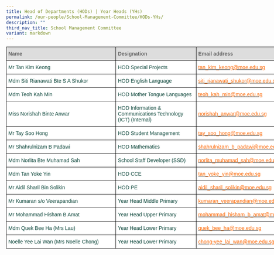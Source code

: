 ```yaml
---
title: Head of Departments (HODs) | Year Heads (YHs)
permalink: /our-people/School-Management-Committee/HODs-YHs/
description: ""
third_nav_title: School Management Committee
variant: markdown
---
```

<style type="text/css">
.tg  {border-collapse:collapse;border-spacing:0;margin:0px auto;}
.tg td{border-color:black;border-style:solid;border-width:1px;font-family:Arial, sans-serif;font-size:14px;
  overflow:hidden;padding:10px 5px;word-break:normal;}
.tg th{border-color:black;border-style:solid;border-width:1px;font-family:Arial, sans-serif;font-size:14px;
  font-weight:normal;overflow:hidden;padding:10px 5px;word-break:normal;}
.tg .tg-yhj3{background-color:#FFF;color:#0C463A;text-align:left;vertical-align:middle}
.tg .tg-feqv{background-color:#DDD;color:#666;font-weight:bold;text-align:left;vertical-align:middle}
.tg .tg-o5fr{background-color:#FFF;color:#FD6500;text-align:left;vertical-align:middle}
</style>
<table class="tg" style="undefined; table-layout: fixed; width: 820px">
<colgroup>
<col style="width: 300px">
<col style="width: 220px">
<col style="width: 300px">
</colgroup>
<tbody>
  <tr>
    <td class="tg-feqv"><span style="color:#666">Name</span></td>
    <td class="tg-feqv"><span style="color:#666">Designation</span></td>
    <td class="tg-feqv"><span style="color:#666">Email address</span></td>
  </tr>
  <tr>
    <td class="tg-yhj3">Mr Tan Kim Keong<br></td>
    <td class="tg-yhj3">HOD Special Projects<br></td>
    <td class="tg-o5fr"><a href="mailto:tan_kim_keong@moe.edu.sg"><span style="text-decoration:none;color:#FD6500">tan_kim_keong@moe.edu.sg</span></a><br></td>
  </tr>
  <tr>
    <td class="tg-yhj3">Mdm Siti Rianawati Bte S A Shukor<br></td>
    <td class="tg-yhj3">HOD English Language</td>
    <td class="tg-o5fr"><a href="mailto:siti_rianawati_shukor@moe.edu.sg"><span style="text-decoration:none;color:#FD6500">siti_rianawati_shukor@moe.edu.sg</span></a><br></td>
  </tr>
	 <tr>
    <td class="tg-yhj3">Mdm Teoh Kah Min<br></td>
    <td class="tg-yhj3">HOD Mother Tongue Languages</td>
    <td class="tg-o5fr"><a href="mailto:teoh_kah_min@moe.edu.sg"><span style="text-decoration:none;color:#FD6500">teoh_kah_min@moe.edu.sg</span></a><br></td>
  </tr>
  <tr>
    <td class="tg-yhj3">Miss Norishah Binte Anwar<br></td>
    <td class="tg-yhj3"> HOD Information &amp; Communications Technology (ICT) (Internal)</td>
    <td class="tg-o5fr"><a href="mailto:norishah_anwar@moe.edu.sg"><span style="text-decoration:none;color:#FD6500">norishah_anwar@moe.edu.sg</span></a> </td>
  </tr>
  <tr>
    <td class="tg-yhj3"> Mr Tay Soo Hong</td>
    <td class="tg-yhj3"> HOD Student Management</td>
    <td class="tg-o5fr"><a href="mailto:tay_soo_hong@moe.edu.sg"><span style="text-decoration:none;color:#FD6500">tay_soo_hong@moe.edu.sg</span></a> </td>
  </tr>
  <tr>
    <td class="tg-yhj3">Mr Shahrulnizam B Padawi</td>
    <td class="tg-yhj3"> HOD Mathematics<br></td>
    <td class="tg-o5fr"><a href="mailto:shahrulnizam_b_padawi@moe.edu.sg"><span style="text-decoration:none;color:#FD6500">shahrulnizam_b_padawi@moe.edu.sg</span></a> </td>
  </tr>
  <tr>
    <td class="tg-yhj3">Mdm Norlita Bte Muhamad Sah<br></td>
    <td class="tg-yhj3"> School Staff Developer (SSD)<br></td>
    <td class="tg-o5fr"><a href="mailto:norlita_muhamad_sah@moe.edu.sg"><span style="text-decoration:none;color:#FD6500">norlita_muhamad_sah@moe.edu.sg</span></a> </td>
  </tr>
  <tr>
    <td class="tg-yhj3">Mdm Tan Yoke Yin<br></td>
    <td class="tg-yhj3">HOD CCE<br></td>
    <td class="tg-yhj3"><a href="mailto:tan_yoke_yin@moe.edu.sg"><span style="text-decoration:none;color:#FD6500">tan_yoke_yin@moe.edu.sg</span></a> </td>
  </tr>
  <tr>
    <td class="tg-yhj3"> Mr Aidil Sharil Bin Solikin</td>
    <td class="tg-yhj3">  HOD PE</td>
    <td class="tg-o5fr"><a href="mailto:aidil_sharil_solikin@moe.edu.sg"><span style="text-decoration:none;color:#FD6500">aidil_sharil_solikin@moe.edu.sg</span></a> </td>
  </tr>
  <tr>
    <td class="tg-yhj3">Mr Kumaran s/o Veerapandian<br></td>
    <td class="tg-yhj3">Year Head Middle Primary <br></td>
    <td class="tg-o5fr"><a href="mailto:kumaran_veerapandian@moe.edu.sg"><span style="text-decoration:none;color:#FD6500">kumaran_veerapandian@moe.edu.sg</span></a> </td>
		</tr>
  <tr>
    <td class="tg-yhj3">Mr Mohammad Hisham B Amat<br></td>
    <td class="tg-yhj3">Year Head Upper Primary<br></td>
    <td class="tg-o5fr"><a href="mailto:mohammad_hisham_b_amat@moe.edu.sg"><span style="text-decoration:none;color:#FD6500">mohammad_hisham_b_amat@moe.edu.sg</span></a> </td>
	</tr>
  <tr>
    <td class="tg-yhj3">Mdm Quek Bee Ha (Mrs Lau)<br></td>
    <td class="tg-yhj3">Year Head Lower Primary <br></td>
    <td class="tg-o5fr"><a href="mailto:quek_bee_ha@moe.edu.sg"><span style="text-decoration:none;color:#FD6500">quek_bee_ha@moe.edu.sg</span></a> </td>
	</tr>
  <tr>
    <td class="tg-yhj3">Noelle Yee Lai Wan (Mrs Noelle Chong)<br></td>
    <td class="tg-yhj3">Year Head Lower Primary<br></td>
    <td class="tg-o5fr"><a href="mailto:chong-yee_lai_wan@moe.edu.sg"><span style="text-decoration:none;color:#FD6500">chong-yee_lai_wan@moe.edu.sg</span></a> </td>
</tr>
</tbody>
</table>